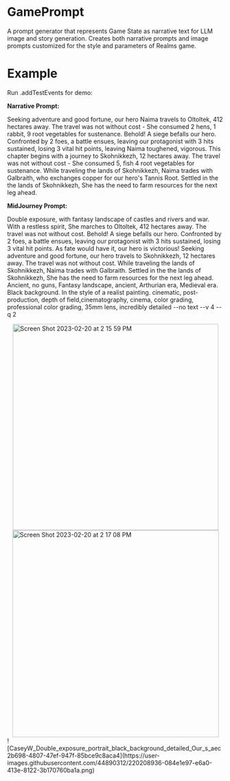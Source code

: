# GamePrompt
A prompt generator that represents Game State as narrative text for LLM image and story generation. Creates both narrative prompts and image prompts customized for the style and parameters of Realms game.

# Example 

Run .addTestEvents for demo:

**Narrative Prompt:**

Seeking adventure and good fortune, our hero Naima travels to Oltoltek, 412 hectares away. The travel was not without cost - She consumed 2 hens, 1 rabbit, 9 root vegetables for sustenance. Behold! A siege befalls our hero. Confronted by 2 foes, a battle ensues, leaving our protagonist with 3 hits sustained, losing 3 vital hit points, leaving Naima toughened, vigorous. This chapter begins with a journey to Skohnikkezh, 12 hectares away. The travel was not without cost - She consumed 5, fish 4 root vegetables for sustenance. While traveling the lands of Skohnikkezh, Naima trades with Galbraith, who exchanges copper for our hero's Tannis Root. Settled in the the lands of Skohnikkezh, She has the need to farm resources for the next leg ahead.  
 
**MidJourney Prompt:**

Double exposure, with fantasy landscape of castles and rivers and war. With a restless spirit, She marches to Oltoltek, 412 hectares away. The travel was not without cost.  Behold! A siege befalls our hero. Confronted by 2 foes, a battle ensues, leaving our protagonist with 3 hits sustained, losing 3 vital hit points. As fate would have it, our hero is victorious! Seeking adventure and good fortune, our hero travels to Skohnikkezh, 12 hectares away. The travel was not without cost.  While traveling the lands of Skohnikkezh, Naima trades with Galbraith. Settled in the the lands of Skohnikkezh, She has the need to farm resources for the next leg ahead.   Ancient, no guns, Fantasy landscape, ancient, Arthurian era, Medieval era. Black background. In the style of a realist painting. cinematic, post-production, depth of field,cinematography, cinema, color grading, professional color grading, 35mm lens, incredibly detailed --no text --v 4 --q 2

<img width="479" alt="Screen Shot 2023-02-20 at 2 15 59 PM" src="https://user-images.githubusercontent.com/44890312/220206316-5627f95e-1774-42be-8872-c9f6ba9fae64.png" style="display: block; margin: 0 auto;">
<img width="481" alt="Screen Shot 2023-02-20 at 2 17 08 PM" src="https://user-images.githubusercontent.com/44890312/220206337-dfed6f98-55e0-4779-9786-df6d26f8cc73.png" style="display: block; margin: 0 auto;">
![CaseyW_Double_exposure_portrait_black_background_detailed_Our_s_aec2b698-4807-47ef-947f-85bce9c8aca4](https://user-images.githubusercontent.com/44890312/220208936-084e1e97-e6a0-413e-8122-3b170760ba1a.png)
